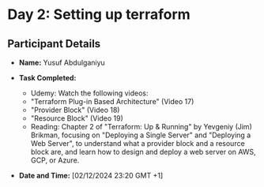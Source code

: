 # Day 2: Setting up terraform 

## Participant Details
- **Name:** Yusuf Abdulganiyu
- **Task Completed:** 
    - Udemy: Watch the following videos:
    - "Terraform Plug-in Based Architecture" (Video 17)
    - "Provider Block" (Video 18)
    - "Resource Block" (Video 19)
    - Reading: Chapter 2 of "Terraform: Up & Running" by Yevgeniy (Jim) Brikman, focusing on "Deploying a Single Server" and "Deploying a Web Server", to understand what a provider block and a resource block are, and learn how to design and deploy a web server on AWS, GCP, or Azure.
    
- **Date and Time:** [02/12/2024 23:20 GMT +1]
